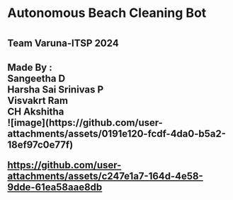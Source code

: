 <h1>Autonomous Beach Cleaning Bot <h1>
<h2>Team Varuna-ITSP 2024<h2>
Made By :
<br>Sangeetha D 
<br>Harsha Sai Srinivas P
<br>Visvakrt Ram 
<br>CH Akshitha<br>
![image](https://github.com/user-attachments/assets/0191e120-fcdf-4da0-b5a2-18ef97c0e77f)


https://github.com/user-attachments/assets/c247e1a7-164d-4e58-9dde-61ea58aae8db

